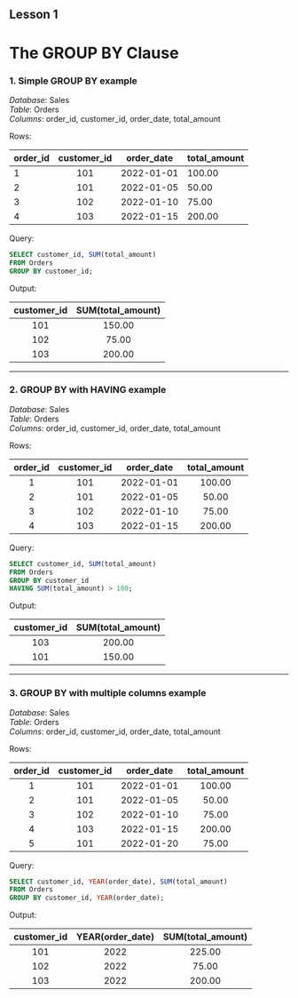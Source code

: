 ## Lesson 1
# The GROUP BY Clause

### 1. Simple GROUP BY example
*Database*: Sales<br>
*Table*: Orders<br>
*Columns*: order_id, customer_id, order_date, total_amount

Rows:

| order_id	| customer_id |	order_date | total_amount |
|:----------|:-----------:|:----------:|:-------------|
|1	        |101	      |2022-01-01  |	100.00    |
|2	        |101          |2022-01-05  |    50.00     |
|3      	|102	      |2022-01-10  |    75.00     |
|4          |103          |2022-01-15  |    200.00    |


Query:

```sql
SELECT customer_id, SUM(total_amount)
FROM Orders
GROUP BY customer_id;
```


Output:

| customer_id | SUM(total_amount)|
|:-----------:|:----------------:|
|101          |    150.00        |
|102	      |    75.00         |
|103          |    200.00        |

---

### 2. GROUP BY with HAVING example
*Database*: Sales<br>
*Table*: Orders<br>
*Columns*: order_id, customer_id, order_date, total_amount


Rows:

|order_id	|customer_id	|order_date	|total_amount|
|:---------:|:-------------:|:---------:|:----------:|
|1	        |101	        |2022-01-01	|100.00      |
|2	        |101	        |2022-01-05	|50.00       |
|3	        |102	        |2022-01-10	|75.00       |
|4	        |103	        |2022-01-15	|200.00      |


Query:

```sql
SELECT customer_id, SUM(total_amount)
FROM Orders
GROUP BY customer_id
HAVING SUM(total_amount) > 100;
```


Output:

|customer_id	|SUM(total_amount) |
|:-------------:|:----------------:|
|103	        |200.00            |
|101	        |150.00            |

---

### 3. GROUP BY with multiple columns example
*Database*: Sales<br>
*Table*: Orders<br>
*Columns*: order_id, customer_id, order_date, total_amount


Rows:

|order_id	|customer_id	|order_date	 |total_amount  |
|:---------:|:-------------:|:----------:|:------------:|
|1	        |101	        |2022-01-01	 |100.00        |
|2	        |101	        |2022-01-05	 |50.00         |
|3	        |102	        |2022-01-10	 |75.00         |
|4	        |103	        |2022-01-15	 |200.00        |
|5	        |101	        |2022-01-20	 |75.00         |


Query:

```sql
SELECT customer_id, YEAR(order_date), SUM(total_amount)
FROM Orders
GROUP BY customer_id, YEAR(order_date);
```


Output:

|customer_id	|YEAR(order_date)	|SUM(total_amount)  |
|:-------------:|:-----------------:|:-----------------:|
|101	        |2022	            |225.00             |
|102	        |2022	            |75.00              |
|103	        |2022	            |200.00             |
